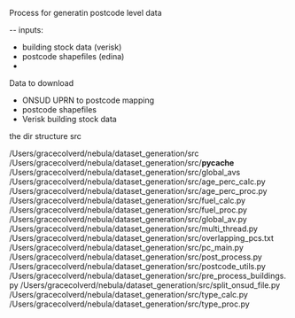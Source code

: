 
Process for generatin postcode level data 

-- inputs: 
- building stock data (verisk) 
- postcode shapefiles (edina) 
- 

Data to download
- ONSUD UPRN to postcode mapping 
- postcode shapefiles 
- Verisk building stock data 

the dir structure
src 
<!--  -->
/Users/gracecolverd/nebula/dataset_generation/src
/Users/gracecolverd/nebula/dataset_generation/src/__pycache__
/Users/gracecolverd/nebula/dataset_generation/src/global_avs
/Users/gracecolverd/nebula/dataset_generation/src/age_perc_calc.py
/Users/gracecolverd/nebula/dataset_generation/src/age_perc_proc.py
/Users/gracecolverd/nebula/dataset_generation/src/fuel_calc.py
/Users/gracecolverd/nebula/dataset_generation/src/fuel_proc.py
/Users/gracecolverd/nebula/dataset_generation/src/global_av.py
/Users/gracecolverd/nebula/dataset_generation/src/multi_thread.py
/Users/gracecolverd/nebula/dataset_generation/src/overlapping_pcs.txt
/Users/gracecolverd/nebula/dataset_generation/src/pc_main.py
/Users/gracecolverd/nebula/dataset_generation/src/post_process.py
/Users/gracecolverd/nebula/dataset_generation/src/postcode_utils.py
/Users/gracecolverd/nebula/dataset_generation/src/pre_process_buildings.py
/Users/gracecolverd/nebula/dataset_generation/src/split_onsud_file.py
/Users/gracecolverd/nebula/dataset_generation/src/type_calc.py
/Users/gracecolverd/nebula/dataset_generation/src/type_proc.py
